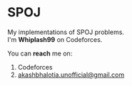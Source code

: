 # SPOJ
My implementations of SPOJ problems.   
I'm **Whiplash99** on Codeforces.     

You can **reach** me on:
1) Codeforces
2) akashbhalotia.unofficial@gmail.com
